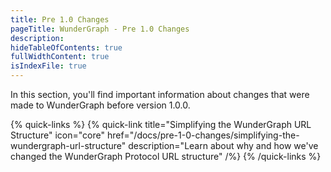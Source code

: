 ```yaml
---
title: Pre 1.0 Changes
pageTitle: WunderGraph - Pre 1.0 Changes
description:
hideTableOfContents: true
fullWidthContent: true
isIndexFile: true
---
```


In this section, you'll find important information about changes that were made to WunderGraph before version 1.0.0.

{% quick-links %}
{% quick-link title="Simplifying the WunderGraph URL Structure" icon="core" href="/docs/pre-1-0-changes/simplifying-the-wundergraph-url-structure" description="Learn about why and how we've changed the WunderGraph Protocol URL structure" /%}
{% /quick-links %}
